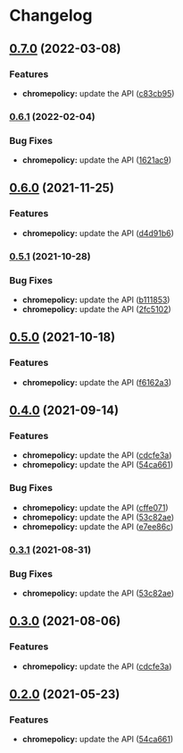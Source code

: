 # Changelog

## [0.7.0](https://github.com/googleapis/google-api-nodejs-client/compare/chromepolicy-v0.6.1...chromepolicy-v0.7.0) (2022-03-08)


### Features

* **chromepolicy:** update the API ([c83cb95](https://github.com/googleapis/google-api-nodejs-client/commit/c83cb95c475ea8350ba06a0a405e028ce848f981))

### [0.6.1](https://github.com/googleapis/google-api-nodejs-client/compare/chromepolicy-v0.6.0...chromepolicy-v0.6.1) (2022-02-04)


### Bug Fixes

* **chromepolicy:** update the API ([1621ac9](https://github.com/googleapis/google-api-nodejs-client/commit/1621ac948b331d043accdcb9d0fe15ae65b31bbc))

## [0.6.0](https://www.github.com/googleapis/google-api-nodejs-client/compare/chromepolicy-v0.5.1...chromepolicy-v0.6.0) (2021-11-25)


### Features

* **chromepolicy:** update the API ([d4d91b6](https://www.github.com/googleapis/google-api-nodejs-client/commit/d4d91b69ee4d6b709ae09f40859d0b210d1bc1d0))

### [0.5.1](https://www.github.com/googleapis/google-api-nodejs-client/compare/chromepolicy-v0.5.0...chromepolicy-v0.5.1) (2021-10-28)


### Bug Fixes

* **chromepolicy:** update the API ([b111853](https://www.github.com/googleapis/google-api-nodejs-client/commit/b11185341b211111a86783c81bccaed6f8f3f8ab))
* **chromepolicy:** update the API ([2fc5102](https://www.github.com/googleapis/google-api-nodejs-client/commit/2fc5102b0f39a10225c029fe39f894b45671dd1c))

## [0.5.0](https://www.github.com/googleapis/google-api-nodejs-client/compare/chromepolicy-v0.4.0...chromepolicy-v0.5.0) (2021-10-18)


### Features

* **chromepolicy:** update the API ([f6162a3](https://www.github.com/googleapis/google-api-nodejs-client/commit/f6162a33091ff197436b479868218dd3964f7cf4))

## [0.4.0](https://www.github.com/googleapis/google-api-nodejs-client/compare/chromepolicy-v0.3.1...chromepolicy-v0.4.0) (2021-09-14)


### Features

* **chromepolicy:** update the API ([cdcfe3a](https://www.github.com/googleapis/google-api-nodejs-client/commit/cdcfe3af8f3d283b0b08464430e9ddbfba4d3846))
* **chromepolicy:** update the API ([54ca661](https://www.github.com/googleapis/google-api-nodejs-client/commit/54ca66156db5c283edca3447729e272f7f8de694))


### Bug Fixes

* **chromepolicy:** update the API ([cffe071](https://www.github.com/googleapis/google-api-nodejs-client/commit/cffe07116b50e73cca4ca1b32d72543b3ef218e0))
* **chromepolicy:** update the API ([53c82ae](https://www.github.com/googleapis/google-api-nodejs-client/commit/53c82ae1215d8d7ef39fee0650ab211f17781900))
* **chromepolicy:** update the API ([e7ee86c](https://www.github.com/googleapis/google-api-nodejs-client/commit/e7ee86c051277b3b7ff4c570f76c55eefa7e9687))

### [0.3.1](https://www.github.com/googleapis/google-api-nodejs-client/compare/chromepolicy-v0.3.0...chromepolicy-v0.3.1) (2021-08-31)


### Bug Fixes

* **chromepolicy:** update the API ([53c82ae](https://www.github.com/googleapis/google-api-nodejs-client/commit/53c82ae1215d8d7ef39fee0650ab211f17781900))

## [0.3.0](https://www.github.com/googleapis/google-api-nodejs-client/compare/chromepolicy-v0.2.0...chromepolicy-v0.3.0) (2021-08-06)


### Features

* **chromepolicy:** update the API ([cdcfe3a](https://www.github.com/googleapis/google-api-nodejs-client/commit/cdcfe3af8f3d283b0b08464430e9ddbfba4d3846))

## [0.2.0](https://www.github.com/googleapis/google-api-nodejs-client/compare/chromepolicy-v0.1.0...chromepolicy-v0.2.0) (2021-05-23)


### Features

* **chromepolicy:** update the API ([54ca661](https://www.github.com/googleapis/google-api-nodejs-client/commit/54ca66156db5c283edca3447729e272f7f8de694))
